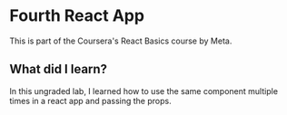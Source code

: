 # Fourth React App
This is part of the Coursera's React Basics course by Meta.

## What did I learn?
In this ungraded lab, I learned how to use the same component multiple times in a react app and passing the props.
